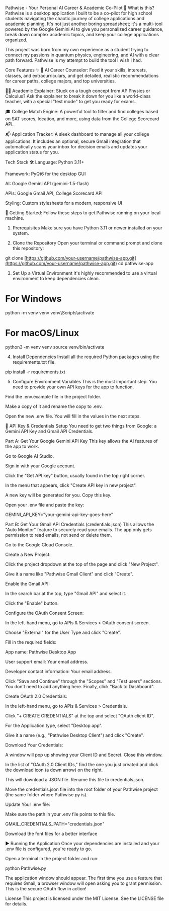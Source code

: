 Pathwise - Your Personal AI Career & Academic Co-Pilot 🚀
What is this?
Pathwise is a desktop application I built to be a co-pilot for high school students navigating the chaotic journey of college applications and academic planning. It's not just another boring spreadsheet; it's a multi-tool powered by the Google Gemini AI to give you personalized career guidance, break down complex academic topics, and keep your college applications organized.

This project was born from my own experience as a student trying to connect my passions in quantum physics, engineering, and AI with a clear path forward. Pathwise is my attempt to build the tool I wish I had.

Core Features ✨
🧠 AI Career Counselor: Feed it your skills, interests, classes, and extracurriculars, and get detailed, realistic recommendations for career paths, college majors, and top universities.

👨‍🏫 Academic Explainer: Stuck on a tough concept from AP Physics or Calculus? Ask the explainer to break it down for you like a world-class teacher, with a special "test mode" to get you ready for exams.

🎓 College Match Engine: A powerful tool to filter and find colleges based on SAT scores, location, and more, using data from the College Scorecard API.

📬 Application Tracker: A sleek dashboard to manage all your college applications. It includes an optional, secure Gmail integration that automatically scans your inbox for decision emails and updates your application status for you.

Tech Stack 🛠️
Language: Python 3.11+

Framework: PyQt6 for the desktop GUI

AI: Google Gemini API (gemini-1.5-flash)

APIs: Google Gmail API, College Scorecard API

Styling: Custom stylesheets for a modern, responsive UI

🚀 Getting Started:
Follow these steps to get Pathwise running on your local machine.

1. Prerequisites
Make sure you have Python 3.11 or newer installed on your system.

2. Clone the Repository
Open your terminal or command prompt and clone this repository:

git clone [https://github.com/your-username/pathwise-app.git](https://github.com/your-username/pathwise-app.git)
cd pathwise-app

3. Set Up a Virtual Environment
It's highly recommended to use a virtual environment to keep dependencies clean.

# For Windows
python -m venv venv
venv\Scripts\activate

# For macOS/Linux
python3 -m venv venv
source venv/bin/activate

4. Install Dependencies
Install all the required Python packages using the requirements.txt file.

pip install -r requirements.txt

5. Configure Environment Variables
This is the most important step. You need to provide your own API keys for the app to function.

Find the .env.example file in the project folder.

Make a copy of it and rename the copy to .env.

Open the new .env file. You will fill in the values in the next steps.

🔑 API Key & Credentials Setup
You need to get two things from Google: a Gemini API Key and Gmail API Credentials.

Part A: Get Your Google Gemini API Key
This key allows the AI features of the app to work.

Go to Google AI Studio.

Sign in with your Google account.

Click the "Get API key" button, usually found in the top right corner.

In the menu that appears, click "Create API key in new project".

A new key will be generated for you. Copy this key.

Open your .env file and paste the key:

GEMINI_API_KEY="your-gemini-api-key-goes-here"

Part B: Get Your Gmail API Credentials (credentials.json)
This allows the "Auto Monitor" feature to securely read your emails. The app only gets permission to read emails, not send or delete them.

Go to the Google Cloud Console.

Create a New Project:

Click the project dropdown at the top of the page and click "New Project".

Give it a name like "Pathwise Gmail Client" and click "Create".

Enable the Gmail API:

In the search bar at the top, type "Gmail API" and select it.

Click the "Enable" button.

Configure the OAuth Consent Screen:

In the left-hand menu, go to APIs & Services > OAuth consent screen.

Choose "External" for the User Type and click "Create".

Fill in the required fields:

App name: Pathwise Desktop App

User support email: Your email address.

Developer contact information: Your email address.

Click "Save and Continue" through the "Scopes" and "Test users" sections. You don't need to add anything here. Finally, click "Back to Dashboard".

Create OAuth 2.0 Credentials:

In the left-hand menu, go to APIs & Services > Credentials.

Click "+ CREATE CREDENTIALS" at the top and select "OAuth client ID".

For the Application type, select "Desktop app".

Give it a name (e.g., "Pathwise Desktop Client") and click "Create".

Download Your Credentials:

A window will pop up showing your Client ID and Secret. Close this window.

In the list of "OAuth 2.0 Client IDs," find the one you just created and click the download icon (a down arrow) on the right.

This will download a JSON file. Rename this file to credentials.json.

Move the credentials.json file into the root folder of your Pathwise project (the same folder where Pathwise.py is).

Update Your .env file:

Make sure the path in your .env file points to this file.

GMAIL_CREDENTIALS_PATH="credentials.json"

Download the font files for a better interface

▶️ Running the Application
Once your dependencies are installed and your .env file is configured, you're ready to go.

Open a terminal in the project folder and run:

python Pathwise.py

The application window should appear. The first time you use a feature that requires Gmail, a browser window will open asking you to grant permission. This is the secure OAuth flow in action!

License
This project is licensed under the MIT License. See the LICENSE file for details.
